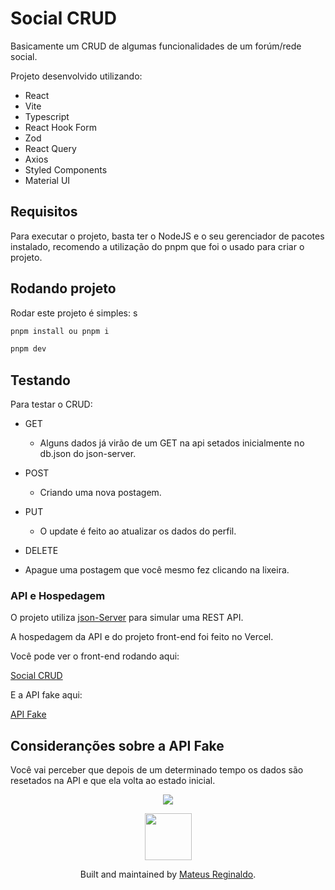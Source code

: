 # Social CRUD

Basicamente um CRUD de algumas funcionalidades de um forúm/rede social.

Projeto desenvolvido utilizando:

- React
- Vite
- Typescript
- React Hook Form
- Zod
- React Query
- Axios
- Styled Components
- Material UI

## Requisitos

Para executar o projeto, basta ter o NodeJS e o seu gerenciador de pacotes instalado, recomendo a utilização do pnpm que foi o usado para criar o projeto.

## Rodando projeto

Rodar este projeto é simples:
s

```sh
pnpm install ou pnpm i
```

```sh
pnpm dev
```

## Testando

Para testar o CRUD:

- GET

  - Alguns dados já virão de um GET na api setados inicialmente no db.json do json-server.

- POST

  - Criando uma nova postagem.

- PUT

  - O update é feito ao atualizar os dados do perfil.

- DELETE
- Apague uma postagem que você mesmo fez clicando na lixeira.

### API e Hospedagem

O projeto utiliza [json-Server](https://github.com/typicode/json-server/tree/v0) para simular uma REST API.

A hospedagem da API e do projeto front-end foi feito no Vercel.

Você pode ver o front-end rodando aqui:

[Social CRUD](https://social-media-minimal-2oy05awl1-mateus-projects-4c711f74.vercel.app/)

E a API fake aqui:

[API Fake](https://social-media-minimal-api-fake.vercel.app/)

## Consideranções sobre a API Fake

Você vai perceber que depois de um determinado tempo os dados são resetados na API e que ela volta ao estado inicial.

<p align="center"><img  src="https://user-images.githubusercontent.com/51330232/197884349-fec3877b-df77-4467-bd89-7d39a435530a.png"/></p>

<div align="center">
    <img width="75px" src="https://scontent.cdninstagram.com/v/t39.30808-6/410252134_18391801138066325_1508734687614870344_n.jpg?stp=dst-jpg_e35&efg=eyJ2ZW5jb2RlX3RhZyI6ImltYWdlX3VybGdlbi4xNDQweDE0NDAuc2RyLmYzMDgwOCJ9&_nc_ht=scontent.cdninstagram.com&_nc_cat=105&_nc_ohc=lRiQjY5Fw8YQ7kNvgEau2Cs&edm=APs17CUAAAAA&ccb=7-5&ig_cache_key=MzI1OTk2NTgxODY0NDUwNjc4Mw%3D%3D.2-ccb7-5&oh=00_AYBQs0a7pdtY637dcL0rhSmQAwQC4YCvGLAlRqHIw_Ug3A&oe=6645F5B3&_nc_sid=10d13b">
  <p align="center">
    Built and maintained by <a href="https://www.linkedin.com/company/usabit/mycompany/">Mateus Reginaldo</a>.
  </p>
</div>
